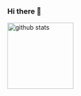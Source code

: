 ### Hi there 👋

<p align="left"> 
  <img alt="github stats" height="150px" src="https://github-readme-stats.vercel.app/api?username=git-shochann&show_icons=true&theme=github_dark" />
</p>

<!-- https://github.com/anuraghazra/github-readme-stats/blob/master/themes/README.md -->
